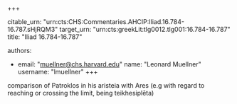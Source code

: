 +++


citable_urn: "urn:cts:CHS:Commentaries.AHCIP:Iliad.16.784-16.787.sHjRQM3"
target_urn: "urn:cts:greekLit:tlg0012.tlg001:16.784-16.787"
title: "Iliad 16.784-16.787"

authors:
- email: "muellner@chs.harvard.edu"
  name: "Leonard Muellner"
  username: "lmuellner"
+++

<p>comparison of Patroklos in his aristeia with Ares (e.g with regard to reaching or crossing the limit, being teikhesiplēta)</p>